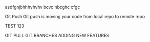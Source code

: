 asdfgnjbhhhvhvhv
bcvc
nbcghc
cfgc



Git Push
Git push is moving your code from local repo to remote repo

TEST
123


GIT PULL
GIT BRANCHES
ADDING NEW FEATURES